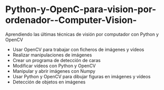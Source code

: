 # Python-y-OpenC-para-vision-por-ordenador--Computer-Vision-
Aprendiendo las últimas técnicas de visión por computador con Python y OpenCV

* Usar OpenCV para trabajar con ficheros de imágenes y vídeos
* Realizar manipulaciones de imágenes
* Crear un programa de detección de caras
* Modificar vídeos con Python y OpenCV
* Manipular y abrir imágenes con Numpy
* Usar Python y OpenCV para dibujar figuras en imágenes y vídeos
* Detección de objetos en imágenes
